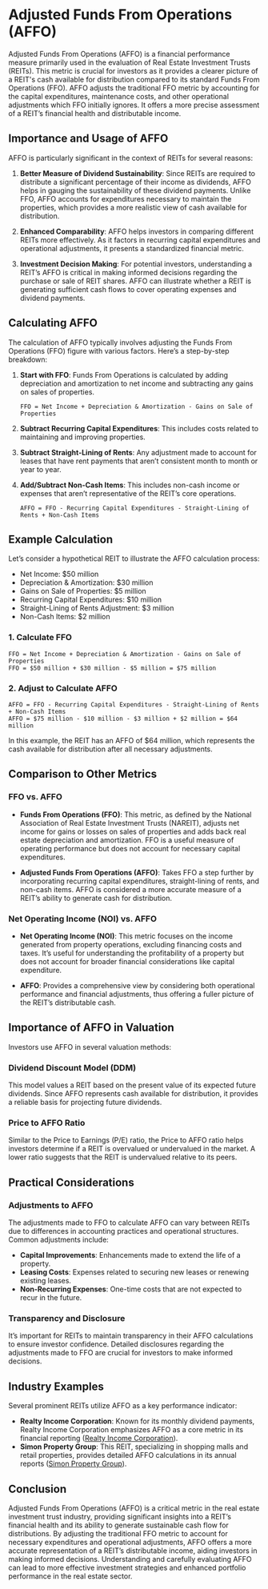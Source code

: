 # Adjusted Funds From Operations (AFFO)

Adjusted Funds From Operations (AFFO) is a financial performance measure primarily used in the evaluation of Real Estate Investment Trusts (REITs). This metric is crucial for investors as it provides a clearer picture of a REIT's cash available for distribution compared to its standard Funds From Operations (FFO). AFFO adjusts the traditional FFO metric by accounting for the capital expenditures, maintenance costs, and other operational adjustments which FFO initially ignores. It offers a more precise assessment of a REIT’s financial health and distributable income.

## Importance and Usage of AFFO

AFFO is particularly significant in the context of REITs for several reasons:

1. **Better Measure of Dividend Sustainability**: Since REITs are required to distribute a significant percentage of their income as dividends, AFFO helps in gauging the sustainability of these dividend payments. Unlike FFO, AFFO accounts for expenditures necessary to maintain the properties, which provides a more realistic view of cash available for distribution.

2. **Enhanced Comparability**: AFFO helps investors in comparing different REITs more effectively. As it factors in recurring capital expenditures and operational adjustments, it presents a standardized financial metric.

3. **Investment Decision Making**: For potential investors, understanding a REIT’s AFFO is critical in making informed decisions regarding the purchase or sale of REIT shares. AFFO can illustrate whether a REIT is generating sufficient cash flows to cover operating expenses and dividend payments.

## Calculating AFFO

The calculation of AFFO typically involves adjusting the Funds From Operations (FFO) figure with various factors. Here’s a step-by-step breakdown:

1. **Start with FFO**: Funds From Operations is calculated by adding depreciation and amortization to net income and subtracting any gains on sales of properties.

    ```
    FFO = Net Income + Depreciation & Amortization - Gains on Sale of Properties
    ```

2. **Subtract Recurring Capital Expenditures**: This includes costs related to maintaining and improving properties.

3. **Subtract Straight-Lining of Rents**: Any adjustment made to account for leases that have rent payments that aren’t consistent month to month or year to year.

4. **Add/Subtract Non-Cash Items**: This includes non-cash income or expenses that aren’t representative of the REIT’s core operations.

    ```
    AFFO = FFO - Recurring Capital Expenditures - Straight-Lining of Rents + Non-Cash Items
    ```

## Example Calculation

Let’s consider a hypothetical REIT to illustrate the AFFO calculation process:

- Net Income: $50 million
- Depreciation & Amortization: $30 million
- Gains on Sale of Properties: $5 million
- Recurring Capital Expenditures: $10 million
- Straight-Lining of Rents Adjustment: $3 million
- Non-Cash Items: $2 million

### 1. Calculate FFO

```
FFO = Net Income + Depreciation & Amortization - Gains on Sale of Properties
FFO = $50 million + $30 million - $5 million = $75 million
```

### 2. Adjust to Calculate AFFO

```
AFFO = FFO - Recurring Capital Expenditures - Straight-Lining of Rents + Non-Cash Items
AFFO = $75 million - $10 million - $3 million + $2 million = $64 million
```

In this example, the REIT has an AFFO of $64 million, which represents the cash available for distribution after all necessary adjustments.

## Comparison to Other Metrics

### FFO vs. AFFO

- **Funds From Operations (FFO)**: This metric, as defined by the National Association of Real Estate Investment Trusts (NAREIT), adjusts net income for gains or losses on sales of properties and adds back real estate depreciation and amortization. FFO is a useful measure of operating performance but does not account for necessary capital expenditures.
  
- **Adjusted Funds From Operations (AFFO)**: Takes FFO a step further by incorporating recurring capital expenditures, straight-lining of rents, and non-cash items. AFFO is considered a more accurate measure of a REIT’s ability to generate cash for distribution.

### Net Operating Income (NOI) vs. AFFO

- **Net Operating Income (NOI)**: This metric focuses on the income generated from property operations, excluding financing costs and taxes. It’s useful for understanding the profitability of a property but does not account for broader financial considerations like capital expenditure.

- **AFFO**: Provides a comprehensive view by considering both operational performance and financial adjustments, thus offering a fuller picture of the REIT’s distributable cash.

## Importance of AFFO in Valuation

Investors use AFFO in several valuation methods:

### Dividend Discount Model (DDM)

This model values a REIT based on the present value of its expected future dividends. Since AFFO represents cash available for distribution, it provides a reliable basis for projecting future dividends.

### Price to AFFO Ratio

Similar to the Price to Earnings (P/E) ratio, the Price to AFFO ratio helps investors determine if a REIT is overvalued or undervalued in the market. A lower ratio suggests that the REIT is undervalued relative to its peers.

## Practical Considerations

### Adjustments to AFFO

The adjustments made to FFO to calculate AFFO can vary between REITs due to differences in accounting practices and operational structures. Common adjustments include:

- **Capital Improvements**: Enhancements made to extend the life of a property.
- **Leasing Costs**: Expenses related to securing new leases or renewing existing leases.
- **Non-Recurring Expenses**: One-time costs that are not expected to recur in the future.

### Transparency and Disclosure

It’s important for REITs to maintain transparency in their AFFO calculations to ensure investor confidence. Detailed disclosures regarding the adjustments made to FFO are crucial for investors to make informed decisions.

## Industry Examples

Several prominent REITs utilize AFFO as a key performance indicator:

- **Realty Income Corporation**: Known for its monthly dividend payments, Realty Income Corporation emphasizes AFFO as a core metric in its financial reporting ([Realty Income Corporation](https://www.realtyincome.com)).
- **Simon Property Group**: This REIT, specializing in shopping malls and retail properties, provides detailed AFFO calculations in its annual reports ([Simon Property Group](https://www.simon.com)).

## Conclusion

Adjusted Funds From Operations (AFFO) is a critical metric in the real estate investment trust industry, providing significant insights into a REIT’s financial health and its ability to generate sustainable cash flow for distributions. By adjusting the traditional FFO metric to account for necessary expenditures and operational adjustments, AFFO offers a more accurate representation of a REIT’s distributable income, aiding investors in making informed decisions. Understanding and carefully evaluating AFFO can lead to more effective investment strategies and enhanced portfolio performance in the real estate sector.